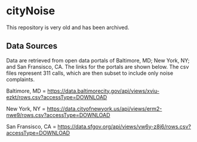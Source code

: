 # cityNoise

This repository is very old and has been archived.

## Data Sources
Data are retrieved from open data portals of Baltimore, MD; New York, NY; and San Fransisco, CA. The links for the portals are shown below. The csv files represent 311 calls, which are then subset to include only noise complaints.

Baltimore, MD = https://data.baltimorecity.gov/api/views/xviu-ezkt/rows.csv?accessType=DOWNLOAD

New York, NY = https://data.cityofnewyork.us/api/views/erm2-nwe9/rows.csv?accessType=DOWNLOAD

San Fransisco, CA = https://data.sfgov.org/api/views/vw6y-z8j6/rows.csv?accessType=DOWNLOAD
